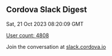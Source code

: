 ## Cordova Slack Digest
Sat, 21 Oct 2023 08:20:09 GMT

[User count: 4808](https://cordova.slack.com/)


Join the conversation at [slack.cordova.io](http://slack.cordova.io/)
